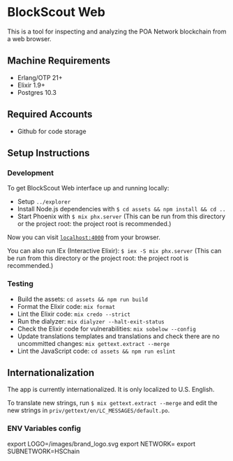 # BlockScout Web

This is a tool for inspecting and analyzing the POA Network blockchain from a web browser.

## Machine Requirements

* Erlang/OTP 21+
* Elixir 1.9+
* Postgres 10.3


## Required Accounts

* Github for code storage


## Setup Instructions

### Development

To get BlockScout Web interface up and running locally:

  * Setup `../explorer`
  * Install Node.js dependencies with `$ cd assets && npm install && cd ..`
  * Start Phoenix with `$ mix phx.server` (This can be run from this directory or the project root: the project root is recommended.)

Now you can visit [`localhost:4000`](http://localhost:4000) from your browser.

You can also run IEx (Interactive Elixir): `$ iex -S mix phx.server` (This can be run from this directory or the project root: the project root is recommended.)

### Testing

  * Build the assets: `cd assets && npm run build`
  * Format the Elixir code: `mix format`
  * Lint the Elixir code: `mix credo --strict`
  * Run the dialyzer: `mix dialyzer --halt-exit-status`
  * Check the Elixir code for vulnerabilities: `mix sobelow --config`
  * Update translations templates and translations and check there are no uncommitted changes: `mix gettext.extract --merge`
  * Lint the JavaScript code: `cd assets && npm run eslint`


## Internationalization

The app is currently internationalized. It is only localized to U.S. English.

To translate new strings, run `$ mix gettext.extract --merge` and edit the new strings in `priv/gettext/en/LC_MESSAGES/default.po`.

### ENV Variables config

export LOGO=/images/brand_logo.svg
export NETWORK=
export SUBNETWORK=HSChain
